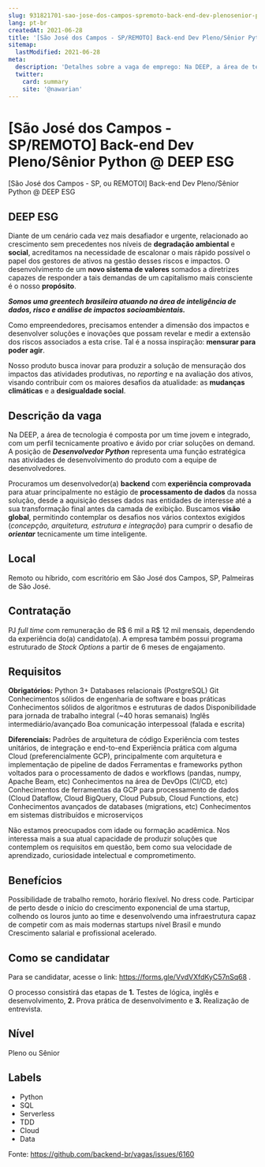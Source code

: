 ```yaml
---
slug: 931821701-sao-jose-dos-campos-spremoto-back-end-dev-plenosenior-python-at-deep-esg
lang: pt-br
createdAt: 2021-06-28
title: '[São José dos Campos - SP/REMOTO] Back-end Dev Pleno/Sênior Python @ DEEP ESG - Vaga de Emprego'
sitemap:
  lastModified: 2021-06-28
meta:
  description: 'Detalhes sobre a vaga de emprego: Na DEEP, a área de tecnologia é composta por um time jovem e integrado, com um perfil tecnicamente proativo e ávido por criar soluções on demand. A posição de ***Desenvolvedor Python*** representa uma função estratégica nas atividades de desenvolvimento do produto com a equipe de desenvolvedores. Procuramos um desenvolvedor(a) **backend** com **experiência comprovada** para atuar principalmente no estágio de **processamento de dados** da nossa solução, desde a aquisição desses dados nas entidades de interesse até a sua transformação final antes da camada de exibição. Buscamos **visão global**, permitindo contemplar os desafios nos vários contextos exigidos (*concepção, arquitetura, estrutura e integração*) para cumprir o desafio de ***orientar*** tecnicamente um time inteligente.'
  twitter:
    card: summary
    site: '@nawarian'
---
```


# [São José dos Campos - SP/REMOTO] Back-end Dev Pleno/Sênior Python @ DEEP ESG

[São José dos Campos - SP, ou REMOTOl] Back-end Dev Pleno/Sênior Python @ DEEP ESG

## DEEP ESG

Diante de um cenário cada vez mais desafiador e urgente, relacionado ao crescimento sem precedentes nos níveis de **degradação ambiental** e **social**, acreditamos na necessidade de escalonar o mais rápido possível o papel dos gestores de ativos na gestão desses riscos e impactos. O desenvolvimento de um **novo sistema de valores** somados a diretrizes capazes de responder a tais demandas de um capitalismo mais consciente é o nosso **propósito**. 

***Somos uma greentech brasileira atuando na área de inteligência de dados, risco e análise de impactos socioambientais.***

Como empreendedores, precisamos entender a dimensão dos impactos e desenvolver soluções e inovações que possam revelar e medir a extensão dos riscos associados a esta crise. Tal é a nossa inspiração: **mensurar para poder agir**.

Nosso produto busca inovar para produzir a solução de mensuração dos impactos das atividades produtivas, no *reporting* e na avaliação dos ativos, visando contribuir com os maiores desafios da atualidade: as **mudanças climáticas** e a **desigualdade social**.


## Descrição da vaga

Na DEEP, a área de tecnologia é composta por um time jovem e integrado, com um perfil tecnicamente proativo e ávido por criar soluções on demand. A posição de ***Desenvolvedor Python*** representa uma função estratégica nas atividades de desenvolvimento do produto com a equipe de desenvolvedores.

Procuramos um desenvolvedor(a) **backend** com **experiência comprovada** para atuar principalmente no estágio de **processamento de dados** da nossa solução, desde a aquisição desses dados nas entidades de interesse até a sua transformação final antes da camada de exibição. Buscamos **visão global**, permitindo contemplar os desafios nos vários contextos exigidos (*concepção, arquitetura, estrutura e integração*) para cumprir o desafio de ***orientar*** tecnicamente um time inteligente.


## Local

Remoto ou híbrido, com escritório em São José dos Campos, SP, Palmeiras de São José.


## Contratação

PJ *full time* com remuneração de R$ 6 mil a R$ 12 mil mensais, dependendo da experiência do(a) candidato(a). A empresa também possui programa estruturado de *Stock Options* a partir de 6 meses de engajamento.


## Requisitos

**Obrigatórios:**
Python 3+
Databases relacionais (PostgreSQL)
Git
Conhecimentos sólidos de engenharia de software e boas práticas
Conhecimentos sólidos de algoritmos e estruturas de dados
Disponibilidade para jornada de trabalho integral (~40 horas semanais)
Inglês intermediário/avançado
Boa comunicação interpessoal (falada e escrita)

**Diferenciais:**
Padrões de arquitetura de código
Experiência com testes unitários, de integração e end-to-end
Experiência prática com alguma Cloud (preferencialmente GCP), principalmente com arquitetura e implementação de pipeline de dados
Ferramentas e frameworks python voltados para o processamento de dados e workflows (pandas, numpy, Apache Beam, etc)
Conhecimentos na área de DevOps (CI/CD, etc)
Conhecimentos de ferramentas da GCP para processamento de dados (Cloud Dataflow, Cloud BigQuery, Cloud Pubsub, Cloud Functions, etc)
Conhecimentos avançados de databases (migrations, etc)
Conhecimentos em sistemas distribuídos e microserviços

Não estamos preocupados com idade ou formação acadêmica. Nos interessa mais a sua atual capacidade de produzir soluções que contemplem os requisitos em questão, bem como sua velocidade de aprendizado, curiosidade intelectual e comprometimento.


## Benefícios

Possibilidade de trabalho remoto, horário flexível.
No dress code.
Participar de perto desde o início do crescimento exponencial de uma startup, colhendo os louros junto ao time e desenvolvendo uma infraestrutura capaz de competir com as mais modernas startups nível Brasil e mundo 
Crescimento salarial e profissional acelerado.


## Como se candidatar

Para se candidatar, acesse o link: https://forms.gle/VvdVXfdKyC57nSq68 .

O processo consistirá das etapas de **1.** Testes de lógica, inglês e desenvolvimento, **2.** Prova prática de desenvolvimento e **3.** Realização de entrevista.

## Nível

Pleno ou Sênior

## Labels

- Python
- SQL
- Serverless
- TDD
- Cloud
- Data


Fonte: https://github.com/backend-br/vagas/issues/6160